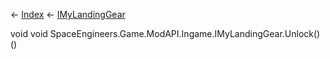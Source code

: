 ← [Index](Api-Index) ← [IMyLandingGear](SpaceEngineers.Game.ModAPI.Ingame.IMyLandingGear)

void void SpaceEngineers.Game.ModAPI.Ingame.IMyLandingGear.Unlock()()
